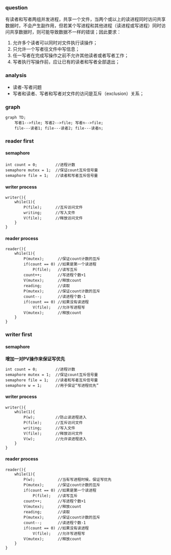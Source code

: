 ### question
有读者和写者两组并发进程，共享一个文件，当两个或以上的读进程同时访问共享数据时，不会产生副作用，但若某个写进程和其他进程（读进程或写进程）同时访问共享数据时，则可能导致数据不一样的错误；因此要求：
1. 允许多个读者可以同时对文件执行读操作；
2. 只允许一个写者往文件中写信息；
3. 任一写者在完成写操作之前不允许其他读者或者写者工作；
4. 写者执行写操作前，应让已有的读者和写者全部退出；

### analysis
* 读者-写者问题
* 写者和读者、写者和写者对文件的访问是互斥（exclusion）关系；

### graph
```mermaid
graph TD;
    写者1-->file; 写者2-->file; 写者n-->file;
    file---读者1; file---读者2; file---读者n;
```

### reader first
#### semaphore
```
int count = 0;        //进程计数
semaphore mutex = 1;  //保证count互斥信号量
semaphore file = 1;   //读者和写者互斥信号量
```
#### writer process
```
writer(){
    while(1){
        P(file);      //互斥访问文件
        writing;      //写入文件
        V(file);      //释放访问文件
    }
}
```
#### reader process
```
reader(){
    while(1){
        P(mutex);      //保证count计数的互斥
        if(count == 0) //如果是第一个读进程 
            P(file);   //读写互斥
        count++;       //写进程个数+1
        V(mutex);      //释放count
        reading;       //读取
        P(mutex);      //保证count计数的互斥
        count--;       //读进程个数-1
        if(count == 0) //如果没有读进程
            V(file);   //允许写进程写
        V(mutex);      //释放count
    }
}
```
### writer first
#### semaphore
**增加一对PV操作来保证写优先**
```
int count = 0;        //进程计数
semaphore mutex = 1;  //保证count互斥信号量
semaphore file = 1;   //读者和写者互斥信号量
semaphore w = 1;      //用于保证“写进程优先”
```
#### writer process
```
writer(){
    while(1){
        P(w);         //防止读进程进入
        P(file);      //互斥访问文件
        writing;      //写入文件
        V(file);      //释放访问文件
        V(w);         //允许读进程进入
    }
}
```
#### reader process
```
reader(){
    while(1){
        P(w);          //当有写进程时候，保证写优先
        P(mutex);      //保证count计数的互斥
        if(count == 0) //如果是第一个读进程 
            P(file);   //读写互斥
        count++;       //写进程个数+1
        V(mutex);      //释放count
        reading;       //读取
        P(mutex);      //保证count计数的互斥
        count--;       //读进程个数-1
        if(count == 0) //如果没有读进程
            V(file);   //允许写进程写
        V(mutex);      //释放count
    }
}
```

